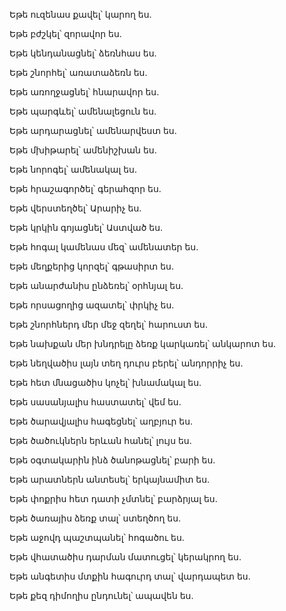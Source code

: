 Եթե ուզենաս քավել՝ կարող ես.

Եթե բժշկել՝ զորավոր ես.

Եթե կենդանացնել՝ ձեռնհաս ես.

Եթե շնորհել՝ առատաձեռն ես.

Եթե առողջացնել՝ հնարավոր ես.

Եթե պարգևել՝ ամենալեցուն ես.

Եթե արդարացնել՝ ամենարվեստ ես.

Եթե մխիթարել՝ ամենիշխան ես.

Եթե նորոգել՝ ամենակալ ես.

Եթե հրաշագործել՝ գերահզոր ես.

Եթե վերստեղծել՝ Արարիչ ես.

Եթե կրկին գոյացնել՝ Աստված ես.

Եթե հոգալ կամենաս մեզ՝ ամենատեր ես.

Եթե մեղքերից կորզել՝ գթասիրտ ես.

Եթե անարժանիս ընձեռել՝ օրհնյալ ես.

Եթե որսացողից ազատել՝ փրկիչ ես.

Եթե շնորհներդ մեր մեջ զեղել՝ հարուստ ես.

Եթե նախքան մեր խնդրելը ձեռք կարկառել՝ անկարոտ ես.

Եթե նեղվածիս լայն տեղ դուրս բերել՝ անդորրիչ ես.

Եթե հետ մնացածիս կոչել՝ խնամակալ ես.

Եթե սասանյալիս հաստատել՝ վեմ ես.

Եթե ծարավյալիս հագեցնել՝ աղբյուր ես.

Եթե ծածուկներն երևան հանել՝ լույս ես.

Եթե օգտակարին ինձ ծանոթացնել՝ բարի ես.

Եթե արատներն անտեսել՝ երկայնամիտ ես.

Եթե փոքրիս հետ դատի չմտնել՝ բարձրյալ ես.

Եթե ծառայիս ձեռք տալ՝ ստեղծող ես.

Եթե աջովդ պաշտպանել՝ հոգածու ես.

Եթե վհատածիս դարման մատուցել՝ կերակրող ես.

Եթե անգետիս մտքին հագուրդ տալ՝ վարդապետ ես.

Եթե քեզ դիմողիս ընդունել՝ ապավեն ես.